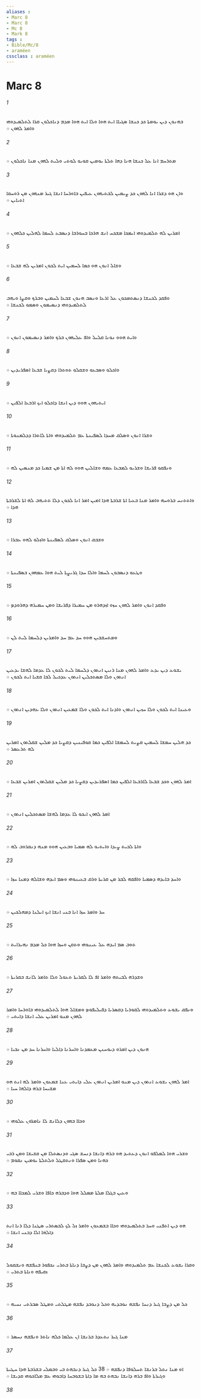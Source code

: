 ```yaml
---
aliases : 
- Marc 8
- Marc 8
- Mc 8
- Mark 8
tags : 
- Bible/Mc/8
- araméen
cssclass : araméen
---
```


# Marc 8

###### 1
ܒܗܢܘܢ ܕܝܢ ܝܘܡܬܐ ܟܕ ܟܢܫܐ ܤܓܝܐܐ ܐܝܬ ܗܘܐ ܘܠܐ ܐܝܬ ܗܘܐ ܡܕܡ ܕܢܐܟܠܘܢ ܩܪܐ ܠܬܠܡܝܕܘܗܝ ܘܐܡܪ ܠܗܘܢ ܀
###### 2
ܡܬܪܚܡ ܐܢܐ ܥܠ ܟܢܫܐ ܗܢܐ ܕܗܐ ܬܠܬܐ ܝܘܡܝܢ ܩܘܝܘ ܠܘܬܝ ܘܠܝܬ ܠܗܘܢ ܡܢܐ ܢܐܟܠܘܢ ܀
###### 3
ܘܐܢ ܗܘ ܕܫܪܐ ܐܢܐ ܠܗܘܢ ܟܕ ܨܝܡܝܢ ܠܒܬܝܗܘܢ ܥܝܦܝܢ ܒܐܘܪܚܐ ܐܢܫܐ ܓܝܪ ܡܢܗܘܢ ܡܢ ܪܘܚܩܐ ܐܬܝܐܝܢ ܀
###### 4
ܐܡܪܝܢ ܠܗ ܬܠܡܝܕܘܗܝ ܐܝܡܟܐ ܡܫܟܚ ܐܢܫ ܗܪܟܐ ܒܚܘܪܒܐ ܕܢܤܒܥ ܠܚܡܐ ܠܗܠܝܢ ܟܠܗܘܢ ܀
###### 5
ܘܫܐܠ ܐܢܘܢ ܗܘ ܟܡܐ ܠܚܡܝܢ ܐܝܬ ܠܟܘܢ ܐܡܪܝܢ ܠܗ ܫܒܥܐ ܀
###### 6
ܘܦܩܕ ܠܟܢܫܐ ܕܢܤܬܡܟܘܢ ܥܠ ܐܪܥܐ ܘܢܤܒ ܗܢܘܢ ܫܒܥܐ ܠܚܡܝܢ ܘܒܪܟ ܘܩܨܐ ܘܝܗܒ ܠܬܠܡܝܕܘܗܝ ܕܢܤܝܡܘܢ ܘܤܡܘ ܠܟܢܫܐ ܀
###### 7
ܘܐܝܬ ܗܘܘ ܢܘܢܐ ܩܠܝܠ ܘܐܦ ܥܠܝܗܘܢ ܒܪܟ ܘܐܡܪ ܕܢܤܝܡܘܢ ܐܢܘܢ ܀
###### 8
ܘܐܟܠܘ ܘܤܒܥܘ ܘܫܩܠܘ ܬܘܬܪܐ ܕܩܨܝܐ ܫܒܥܐ ܐܤܦܪܝܕܝܢ ܀
###### 9
ܐܝܬܝܗܘܢ ܗܘܘ ܕܝܢ ܐܢܫܐ ܕܐܟܠܘ ܐܝܟ ܐܪܒܥܐ ܐܠܦܝܢ ܀
###### 10
ܘܫܪܐ ܐܢܘܢ ܘܤܠܩ ܡܚܕܐ ܠܤܦܝܢܬܐ ܥܡ ܬܠܡܝܕܘܗܝ ܘܐܬܐ ܠܐܬܪܐ ܕܕܠܡܢܘܬܐ ܀
###### 11
ܘܢܦܩܘ ܦܪܝܫܐ ܘܫܪܝܘ ܠܡܒܥܐ ܥܡܗ ܘܫܐܠܝܢ ܗܘܘ ܠܗ ܐܬܐ ܡܢ ܫܡܝܐ ܟܕ ܡܢܤܝܢ ܠܗ ܀
###### 12
ܘܐܬܬܢܚ ܒܪܘܚܗ ܘܐܡܪ ܡܢܐ ܒܥܝܐ ܐܬܐ ܫܪܒܬܐ ܗܕܐ ܐܡܝܢ ܐܡܪ ܐܢܐ ܠܟܘܢ ܕܠܐ ܬܬܝܗܒ ܠܗ ܐܬܐ ܠܫܪܒܬܐ ܗܕܐ ܀
###### 13
ܘܫܒܩ ܐܢܘܢ ܘܤܠܩ ܠܤܦܝܢܬܐ ܘܐܙܠܘ ܠܗܘ ܥܒܪܐ ܀
###### 14
ܘܛܥܘ ܕܢܤܒܘܢ ܠܚܡܐ ܘܐܠܐ ܚܕܐ ܓܪܝܨܬܐ ܠܝܬ ܗܘܐ ܥܡܗܘܢ ܒܤܦܝܢܬܐ ܀
###### 15
ܘܦܩܕ ܐܢܘܢ ܘܐܡܪ ܠܗܘܢ ܚܙܘ ܐܙܕܗܪܘ ܡܢ ܚܡܝܪܐ ܕܦܪܝܫܐ ܘܡܢ ܚܡܝܪܗ ܕܗܪܘܕܤ ܀
###### 16
ܘܡܬܚܫܒܝܢ ܗܘܘ ܚܕ ܥܡ ܚܕ ܘܐܡܪܝܢ ܕܠܚܡܐ ܠܝܬ ܠܢ ܀
###### 17
ܝܫܘܥ ܕܝܢ ܝܕܥ ܘܐܡܪ ܠܗܘܢ ܡܢܐ ܪܢܝܢ ܐܢܬܘܢ ܕܠܚܡܐ ܠܝܬ ܠܟܘܢ ܠܐ ܥܕܡܐ ܠܗܫܐ ܝܕܥܝܢ ܐܢܬܘܢ ܘܠܐ ܡܤܬܟܠܝܢ ܐܢܬܘܢ ܥܕܟܝܠ ܠܒܐ ܩܫܝܐ ܐܝܬ ܠܟܘܢ ܀
###### 18
ܘܥܝܢܐ ܐܝܬ ܠܟܘܢ ܘܠܐ ܚܙܝܢ ܐܢܬܘܢ ܘܐܕܢܐ ܐܝܬ ܠܟܘܢ ܘܠܐ ܫܡܥܝܢ ܐܢܬܘܢ ܘܠܐ ܥܗܕܝܢ ܐܢܬܘܢ ܀
###### 19
ܟܕ ܗܠܝܢ ܚܡܫܐ ܠܚܡܝܢ ܩܨܝܬ ܠܚܡܫܐ ܐܠܦܝܢ ܟܡܐ ܩܘܦܝܢܝܢ ܕܩܨܝܐ ܟܕ ܡܠܝܢ ܫܩܠܬܘܢ ܐܡܪܝܢ ܠܗ ܬܪܥܤܪ ܀
###### 20
ܐܡܪ ܠܗܘܢ ܘܟܕ ܫܒܥܐ ܠܐܪܒܥܐ ܐܠܦܝܢ ܟܡܐ ܐܤܦܪܝܕܝܢ ܕܩܨܝܐ ܟܕ ܡܠܝܢ ܫܩܠܬܘܢ ܐܡܪܝܢ ܫܒܥܐ ܀
###### 21
ܐܡܪ ܠܗܘܢ ܐܝܟܘ ܠܐ ܥܕܡܐ ܠܗܫܐ ܡܤܬܟܠܝܢ ܐܢܬܘܢ ܀
###### 22
ܘܐܬܐ ܠܒܝܬ ܨܝܕܐ ܘܐܝܬܝܘ ܠܗ ܤܡܝܐ ܘܒܥܝܢ ܗܘܘ ܡܢܗ ܕܢܩܪܘܒ ܠܗ ܀
###### 23
ܘܐܚܕ ܒܐܝܕܗ ܕܤܡܝܐ ܘܐܦܩܗ ܠܒܪ ܡܢ ܩܪܝܬܐ ܘܪܩ ܒܥܝܢܘܗܝ ܘܤܡ ܐܝܕܗ ܘܫܐܠܗ ܕܡܢܐ ܚܙܐ ܀
###### 24
ܚܪ ܘܐܡܪ ܚܙܐ ܐܢܐ ܒܢܝ ܐܢܫܐ ܐܝܟ ܐܝܠܢܐ ܕܡܗܠܟܝܢ ܀
###### 25
ܬܘܒ ܤܡ ܐܝܕܗ ܥܠ ܥܝܢܘܗܝ ܘܬܩܢ ܘܚܙܐ ܗܘܐ ܟܠ ܡܕܡ ܢܗܝܪܐܝܬ ܀
###### 26
ܘܫܕܪܗ ܠܒܝܬܗ ܘܐܡܪ ܐܦ ܠܐ ܠܩܪܝܬܐ ܬܥܘܠ ܘܠܐ ܬܐܡܪ ܠܐܢܫ ܒܩܪܝܬܐ ܀
###### 27
ܘܢܦܩ ܝܫܘܥ ܘܬܠܡܝܕܘܗܝ ܠܩܘܪܝܐ ܕܩܤܪܝܐ ܕܦܝܠܝܦܘܤ ܘܡܫܐܠ ܗܘܐ ܠܬܠܡܝܕܘܗܝ ܒܐܘܪܚܐ ܘܐܡܪ ܠܗܘܢ ܡܢܘ ܐܡܪܝܢ ܥܠܝ ܐܢܫܐ ܕܐܝܬܝ ܀
###### 28
ܗܢܘܢ ܕܝܢ ܐܡܪܘ ܕܝܘܚܢܢ ܡܥܡܕܢܐ ܘܐܚܪܢܐ ܕܐܠܝܐ ܘܐܚܪܢܐ ܚܕ ܡܢ ܢܒܝܐ ܀
###### 29
ܐܡܪ ܠܗܘܢ ܝܫܘܥ ܐܢܬܘܢ ܕܝܢ ܡܢܘ ܐܡܪܝܢ ܐܢܬܘܢ ܥܠܝ ܕܐܝܬܝ ܥܢܐ ܫܡܥܘܢ ܘܐܡܪ ܠܗ ܐܢܬ ܗܘ ܡܫܝܚܐ ܒܪܗ ܕܐܠܗܐ ܚܝܐ ܀
###### 30
ܘܟܐܐ ܒܗܘܢ ܕܠܐܢܫ ܠܐ ܢܐܡܪܘܢ ܥܠܘܗܝ ܀
###### 31
ܘܫܪܝ ܗܘܐ ܠܡܠܦܘ ܐܢܘܢ ܕܥܬܝܕ ܗܘ ܒܪܗ ܕܐܢܫܐ ܕܢܚܫ ܤܓܝ ܘܕܢܤܬܠܐ ܡܢ ܩܫܝܫܐ ܘܡܢ ܪܒܝ ܟܗܢܐ ܘܡܢ ܤܦܪܐ ܘܢܬܩܛܠ ܘܠܬܠܬܐ ܝܘܡܝܢ ܢܩܘܡ ܀
###### 32
ܘܥܝܢ ܒܓܠܐ ܡܠܬܐ ܡܡܠܠ ܗܘܐ ܘܕܒܪܗ ܟܐܦܐ ܘܫܪܝ ܠܡܟܐܐ ܒܗ ܀
###### 33
ܗܘ ܕܝܢ ܐܬܦܢܝ ܘܚܪ ܒܬܠܡܝܕܘܗܝ ܘܟܐܐ ܒܫܡܥܘܢ ܘܐܡܪ ܙܠ ܠܟ ܠܒܤܬܪܝ ܤܛܢܐ ܕܠܐ ܪܢܐ ܐܢܬ ܕܐܠܗܐ ܐܠܐ ܕܒܢܝ ܐܢܫܐ ܀
###### 34
ܘܩܪܐ ܝܫܘܥ ܠܟܢܫܐ ܥܡ ܬܠܡܝܕܘܗܝ ܘܐܡܪ ܠܗܘܢ ܡܢ ܕܨܒܐ ܕܢܐܬܐ ܒܬܪܝ ܢܟܦܘܪ ܒܢܦܫܗ ܘܢܫܩܘܠ ܙܩܝܦܗ ܘܢܐܬܐ ܒܬܪܝ ܀
###### 35
ܟܠ ܡܢ ܕܨܒܐ ܓܝܪ ܕܢܚܐ ܢܦܫܗ ܢܘܒܕܝܗ ܘܟܠ ܕܢܘܒܕ ܢܦܫܗ ܡܛܠܬܝ ܘܡܛܠ ܤܒܪܬܝ ܢܚܝܗ ܀
###### 36
ܡܢܐ ܓܝܪ ܢܬܥܕܪ ܒܪܢܫܐ ܐܢ ܥܠܡܐ ܟܠܗ ܢܐܬܪ ܘܢܦܫܗ ܢܚܤܪ ܀
###### 37
ܐܘ ܡܢܐ ܢܬܠ ܒܪܢܫܐ ܬܚܠܘܦܐ ܕܢܦܫܗ ܀ 38 ܟܠ ܓܝܪ ܕܢܒܗܬ ܒܝ ܘܒܡܠܝ ܒܫܪܒܬܐ ܗܕܐ ܚܛܝܬܐ ܘܓܝܪܬܐ ܘܐܦ ܒܪܗ ܕܐܢܫܐ ܢܒܗܬ ܒܗ ܡܐ ܕܐܬܐ ܒܫܘܒܚܐ ܕܐܒܘܗܝ ܥܡ ܡܠܐܟܘܗܝ ܩܕܝܫܐ ܀
###### 38
 
